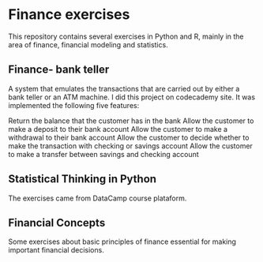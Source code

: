# Finance exercises
This repository contains several exercises in Python and R, mainly in the area of finance, financial modeling and statistics.



## Finance- bank teller
A system that emulates the transactions that are carried out by either a bank teller or an ATM machine.
I did this project on codecademy site. It was implemented the following five features:

Return the balance that the customer has in the bank
Allow the customer to make a deposit to their bank account
Allow the customer to make a withdrawal to their bank account
Allow the customer to decide whether to make the transaction with checking or savings account
Allow the customer to make a transfer between savings and checking account


## Statistical Thinking in Python
The exercises came from DataCamp course plataform.

## Financial Concepts

Some exercises about basic principles of finance essential for making important financial decisions.
